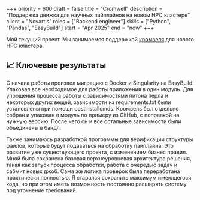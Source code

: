 +++ 
priority    = 600
draft       = false
title       = "Cromwell"
description = "Поддержка движка для научных пайплайнов на новом HPC кластере"
client      = "Novartis"
roles       = ["Backend engineer"]
skills      = ["Python", "Pandas", "EasyBuild"]
start       = "Apr 2025"
end         = "now"
+++

Мой текущий проект. Мы занимаемся поддержкой [кромвеля](https://github.com/broadinstitute/cromwell) для нового HPC кластера. 

## 📈 Ключевые результаты

С начала работы произвел миграцию с Docker и Singularity на EasyBuild. Упаковал все необходимое для работы приложения в один модуль. Для упрощения процесса работы с зависимостями питона перла и некоторых других вещей, зависимости из requirements.txt были установлены при помощи postinstallcmds. Кромвель был отдельно собран и упакован в модуль по примеру из GitHub, с поправкой на нужную версию. После чего он и все остальные зависимости были объединены в бандл. 

Также занимаюсь разработкой программы для верификации структуры файлов, которые будут подаваться на обработку пайплайна. Это развитие уже существующего проекта, с изменением бизнес правил. Мной была сохранена базовая верхнеуровневая архитектура решения, такая как запуск процесса обработки, работа с очередью задач и сабмит новых джоб. Сама же логика проверок была переработана практически полностью. Я старался сохранить максимум имеющегося кода, но при этом иметь возможность постоянно расширять систему под уточнение требований. 
